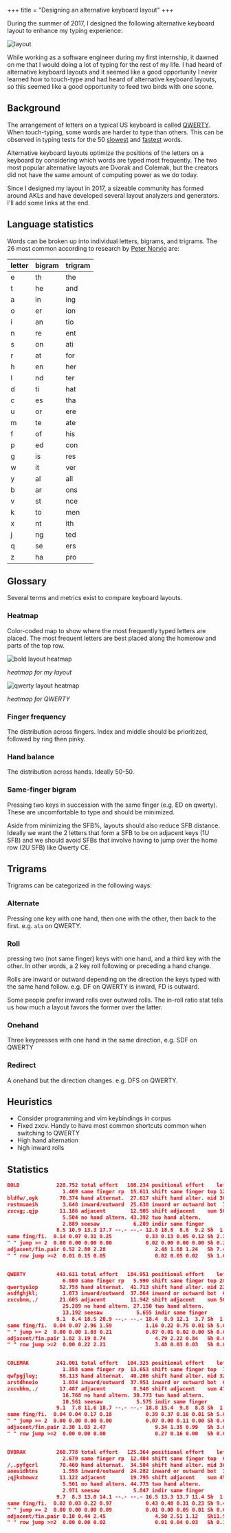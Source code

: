 +++
title = "Designing an alternative keyboard layout"
+++

During the summer of 2017, I designed the following alternative keyboard layout to enhance my typing experience:

![layout](./layout.png)

While working as a software engineer during my first internship, it dawned on me that I would doing a lot of typing for the rest of my life. I had heard of alternative keyboard layouts and it seemed like a good opportunity  I never learned how to touch-type and had heard of alternative keyboard layouts, so this seemed like a good opportunity to feed two birds with one scone.

## Background

The arrangement of letters on a typical US keyboard is called [QWERTY](https://en.wikipedia.org/wiki/QWERTY). When touch-typing, some words are harder to type than others. This can be observed in typing tests for the 50 [slowest](https://10fastfingers.com/text/208691-50-slowest-words-on-QWERTY) and [fastest](https://10fastfingers.com/text/208390-Sean-s-50-Fastest-QWERTY-Words) words.

Alternative keyboard layouts optimize the positions of the letters on a keyboard by considering which words are typed most frequently. The two most popular alternative layouts are Dvorak and Colemak, but the creators did not have the same amount of computing power as we do today.

Since I designed my layout in 2017, a sizeable community has formed around AKLs and have developed several layout analyzers and generators. I'll add some links at the end.

## Language statistics

Words can be broken up into individual letters, bigrams, and trigrams. The 26 most common according to research by [Peter Norvig](https://norvig.com/mayzner.html) are:

| letter | bigram | trigram |
| ------ | ------ | ------- |
| e      | th     | the     |
| t      | he     | and     |
| a      | in     | ing     |
| o      | er     | ion     |
| i      | an     | tio     |
| n      | re     | ent     |
| s      | on     | ati     |
| r      | at     | for     |
| h      | en     | her     |
| l      | nd     | ter     |
| d      | ti     | hat     |
| c      | es     | tha     |
| u      | or     | ere     |
| m      | te     | ate     |
| f      | of     | his     |
| p      | ed     | con     |
| g      | is     | res     |
| w      | it     | ver     |
| y      | al     | all     |
| b      | ar     | ons     |
| v      | st     | nce     |
| k      | to     | men     |
| x      | nt     | ith     |
| j      | ng     | ted     |
| q      | se     | ers     |
| z      | ha     | pro     |

## Glossary

Several terms and metrics exist to compare keyboard layouts.

### Heatmap

Color-coded map to show where the most frequently typed letters are placed. The most frequent letters are best placed along the homerow and parts of the top row.

![bold layout heatmap](./heatmap-bold.png)

*heatmap for my layout*

![qwerty layout heatmap](./heatmap-qwerty.png)

*heatmap for QWERTY*

### Finger frequency

The distribution across fingers. Index and middle should be prioritized, followed by ring then pinky.

### Hand balance

The distribution across hands. Ideally 50-50.

### Same-finger bigram

Pressing two keys in succession with the same finger (e.g. ED on qwerty). These are uncomfortable to type and should be minimized.

Aside from minimizing the SFB%, layouts should also reduce SFB distance. Ideally we want the 2 letters that form a SFB to be on adjacent keys (1U SFB) and we should avoid SFBs that involve having to jump over the home row (2U SFB) like Qwerty CE.

## Trigrams

Trigrams can be categorized in the following ways:

### Alternate

Pressing one key with one hand, then one with the other, then back to the first. e.g. `ala` on QWERTY.

### Roll

pressing two (not same finger) keys with one hand, and a third key with the other. In other words, a 2 key roll following or preceding a hand change.

Rolls are inward or outward depending on the direction the keys typed with the same hand follow. e.g. DF on QWERTY is inward, FD is outward.

Some people prefer inward rolls over outward rolls. The in-roll ratio stat tells us how much a layout favors the former over the latter.

### Onehand

Three keypresses with one hand in the same direction, e.g. SDF on QWERTY

### Redirect

A onehand but the direction changes. e.g. DFS on QWERTY.

## Heuristics

- Consider programming and vim keybindings in corpus
- Fixed zxcv. Handy to have most common shortcuts common when switching to QWERTY
- High hand alternation
- high inward rolls

## Statistics

```json
BOLD            228.752 total effort   108.234 positional effort    left right
                  1.409 same finger rp  15.611 shift same finger top 12.9 10.6
bldfw/,oyk       70.374 hand alternat.  27.617 shift hand alter. mid 30.3 33.9
rnstmuaeih        3.648 inward/outward  25.638 inward or outward bot  7.2  5.2
zxcvg;.qjp       11.186 adjacent        12.905 shift adjacent    sum 50.4 49.6
                  5.504 no hand altern. 43.392 two hand altern.
                  2.889 seesaw           6.209 indir same finger
                8.5 10.9 13.3 17.7 --.- --.- 12.8 18.8  8.8  9.2 Sh  1.1  1.7
same fing/fi.  0.14 0.07 0.31 0.25           0.33 0.13 0.05 0.12 Sh 2.3913.22
" " jump >= 2  0.00 0.00 0.00 0.00           0.02 0.00 0.00 0.00 Sh 0.23 0.02
adjacent/fin.pair 0.52 2.80 2.28                2.48 1.88 1.24   Sh 7.40 5.51
" " row jump >=2  0.01 0.15 0.05                0.02 0.05 0.02   Sh 1.68 0.64


QWERTY          443.611 total effort   184.951 positional effort    left right
                  6.800 same finger rp   5.990 shift same finger top 28.0 20.2
qwertyuiop       52.758 hand alternat.  41.713 shift hand alter. mid 22.1  9.6
asdfghjkl;        1.073 inward/outward  37.864 inward or outward bot  6.8 13.3
zxcvbnm,./       21.605 adjacent        11.942 shift adjacent    sum 56.9 43.1
                  25.289 no hand altern. 27.150 two hand altern.
                  13.192 seesaw           5.655 indir same finger
                9.1  8.4 18.5 20.9 --.- --.- 18.4  8.9 12.1  3.7 Sh  1.1  1.7
same fing/fi.  0.04 0.07 2.96 1.59           1.16 0.22 0.75 0.01 Sh 5.60 0.39
" " jump >= 2  0.00 0.00 1.03 0.21           0.87 0.01 0.02 0.00 Sh 0.00 0.38
adjacent/fin.pair 1.82 3.19 8.74                4.79 2.22 0.84   Sh 0.6411.30
" " row jump >=2  0.00 0.22 2.21                3.48 0.03 0.03   Sh 0.06 7.98


COLEMAK         241.001 total effort   104.325 positional effort    left right
                  1.358 same finger rp  13.653 shift same finger top  7.8  8.3
qwfpgjluy;       58.113 hand alternat.  40.206 shift hand alter. mid 32.7 37.3
arstdhneio        1.034 inward/outward  37.951 inward or outward bot  6.8  7.3
zxcvbkm,./       17.487 adjacent         8.548 shift adjacent    sum 47.2 52.8
                  16.768 no hand altern. 30.773 two hand altern.
                  10.561 seesaw           5.575 indir same finger
                9.1  7.8 11.6 18.7 --.- --.- 18.8 15.4  9.8  8.8 Sh  1.1  1.7
same fing/fi.  0.04 0.04 0.17 0.18           0.39 0.37 0.16 0.01 Sh 5.06 8.59
" " jump >= 2  0.00 0.00 0.00 0.00           0.07 0.00 0.11 0.00 Sh 0.05 0.01
adjacent/fin.pair 2.30 1.03 2.47                9.34 1.35 0.99   Sh 3.09 5.46
" " row jump >=2  0.00 0.00 0.00                0.27 0.16 0.00   Sh 0.07 0.51


DVORAK          260.778 total effort   125.364 positional effort    left right
                  2.679 same finger rp  12.404 shift same finger top  6.0 16.8
/,.pyfgcrl       70.460 hand alternat.  34.504 shift hand alter. mid 36.1 30.4
aoeuidhtns        1.598 inward/outward  24.282 inward or outward bot  3.0  7.6
;qjkxbmwvz       11.122 adjacent        19.795 shift adjacent    sum 45.1 54.9
                  5.501 no hand altern. 44.775 two hand altern.
                  2.971 seesaw           5.847 indir same finger
                9.7  8.3 13.0 14.1 --.- --.- 16.5 13.3 13.7 11.4 Sh  1.8  0.9
same fing/fi.  0.02 0.03 0.22 0.97           0.43 0.48 0.31 0.23 Sh 9.46 2.95
" " jump >= 2  0.00 0.00 0.00 0.09           0.01 0.00 0.05 0.01 Sh 0.01 1.68
adjacent/fin.pair 0.10 0.44 2.45                4.50 2.51 1.12   Sh11.93 7.87
" " row jump >=2  0.00 0.00 0.02                0.01 0.04 0.03   Sh 0.16 2.12
```
